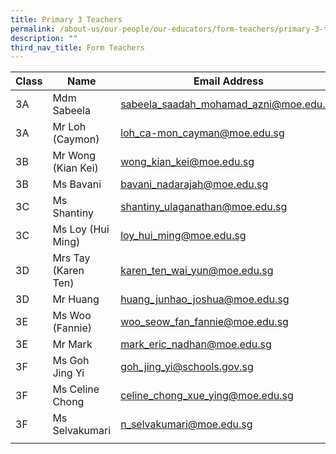 ```yaml
---
title: Primary 3 Teachers
permalink: /about-us/our-people/our-educators/form-teachers/primary-3-teachers/
description: ""
third_nav_title: Form Teachers
---
```

| Class |  Name |  Email Address |
|---|---|---|
| 3A | Mdm Sabeela | sabeela_saadah_mohamad_azni@moe.edu.sg |
| 3A | Mr Loh (Caymon) | loh_ca-mon_cayman@moe.edu.sg |
| 3B | Mr Wong (Kian Kei) | wong_kian_kei@moe.edu.sg |
| 3B | Ms Bavani  | bavani_nadarajah@moe.edu.sg |
| 3C | Ms Shantiny  | shantiny_ulaganathan@moe.edu.sg |
| 3C | Ms Loy (Hui Ming) | loy_hui_ming@moe.edu.sg |
| 3D | Mrs Tay (Karen Ten)  | karen_ten_wai_yun@moe.edu.sg |
| 3D | Mr Huang | huang_junhao_joshua@moe.edu.sg |
| 3E | Ms Woo (Fannie) | woo_seow_fan_fannie@moe.edu.sg |
| 3E | Mr Mark      | mark_eric_nadhan@moe.edu.sg |
| 3F | Ms Goh Jing Yi   | goh_jing_yi@schools.gov.sg  |
| 3F | Ms Celine Chong | celine_chong_xue_ying@moe.edu.sg |
| 3F | Ms Selvakumari | n_selvakumari@moe.edu.sg |
| | | |